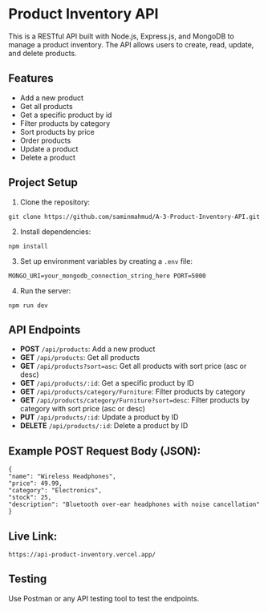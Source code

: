 # Product Inventory API

This is a RESTful API built with Node.js, Express.js, and MongoDB to manage a product inventory. The API allows users to create, read, update, and delete products.

## Features

-   Add a new product
-   Get all products
-   Get a specific product by id
-   Filter products by category
-   Sort products by price
-   Order products
-   Update a product
-   Delete a product

## Project Setup

1. Clone the repository:

```
git clone https://github.com/saminmahmud/A-3-Product-Inventory-API.git
```

2. Install dependencies:
```
npm install
```
3. Set up environment variables by creating a `.env` file:
```
MONGO_URI=your_mongodb_connection_string_here PORT=5000
```
4. Run the server:
```
npm run dev
```

## API Endpoints
- **POST** `/api/products`: Add a new product
- **GET** `/api/products`: Get all products
- **GET** `/api/products?sort=asc`: Get all products with sort price (asc or desc)
- **GET** `/api/products/:id`: Get a specific product by ID
- **GET** `/api/products/category/Furniture`: Filter products by category
- **GET** `/api/products/category/Furniture?sort=desc`: Filter products by category with sort price (asc or desc)
- **PUT** `/api/products/:id`: Update a product by ID
- **DELETE** `/api/products/:id`: Delete a product by ID

## Example POST Request Body (JSON):
```
{ 
"name": "Wireless Headphones", 
"price": 49.99, 
"category": "Electronics", 
"stock": 25, 
"description": "Bluetooth over-ear headphones with noise cancellation" 
}
```
## Live Link:
```
https://api-product-inventory.vercel.app/
```
## Testing

Use Postman or any API testing tool to test the endpoints.
